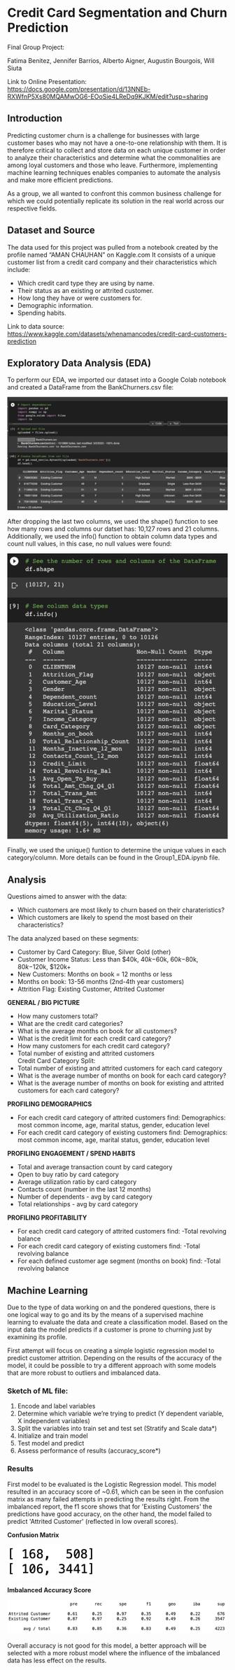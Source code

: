 # Credit Card Segmentation and Churn Prediction

Final Group Project:

Fatima Benitez, Jennifer Barrios, Alberto Aigner, Augustin Bourgois, Will Siuta

Link to Online Presentation:
https://docs.google.com/presentation/d/13NNEb-RXWfnP5Xs80MQAMwOG6-EOoSie4LReDq9KJKM/edit?usp=sharing

## Introduction
Predicting customer churn is a challenge for businesses with large customer bases who may not have a one-to-one relationship with them. It is therefore critical to collect and store data on each unique customer in order to analyze their characteristics and determine what the commonalities are among loyal customers and those who leave. Furthermore, implementing machine learning techniques enables companies to automate the analysis and make more efficient predictions.

As a group, we all wanted to confront this common business challenge for which we could potentially replicate its solution in the real world across our respective fields.

## Dataset and Source
The data used for this project was pulled from a notebook created by the profile named “AMAN CHAUHAN” on Kaggle.com It consists of a unique customer list from a credit card company and their characteristics which include: 
* Which credit card type they are using by name.
* Their status as an existing or attrited customer.
* How long they have or were customers for.
* Demographic information.
* Spending habits.

Link to data source: https://www.kaggle.com/datasets/whenamancodes/credit-card-customers-prediction

## Exploratory Data Analysis (EDA)

To perform our EDA, we imported our dataset into a Google Colab notebook and created a DataFrame from the BankChurners.csv file:

![eda1.png](https://github.com/AugieNY/data_on_fire/blob/fbb16c7285f78b79f0e8ada018924341f8ce01e0/Resources/eda1.png)

After dropping the last two columns, we used the shape() function to see how many rows and columns our datset has: 10,127 rows and 21 columns. Additionally, we used the info() function to obtain column data types and count null values, in this case, no null values were found:

![eda2.png](https://github.com/AugieNY/data_on_fire/blob/fbb16c7285f78b79f0e8ada018924341f8ce01e0/Resources/eda2.png)

Finally, we used the unique() funtion to determine the unique values in each category/column. More details can be found in the Group1_EDA.ipynb file.

## Analysis
Questions aimed to answer with the data:

* Which customers are most likely to churn based on their charateristics?
* Which customers are likely to spend the most based on their characteristics?

The data analyzed based on these segments: 

* Customer by Card Category: Blue, Silver Gold (other)
* Customer Income Status: Less than $40k, $40k-$60k, $60k-$80k, $80k-$120k, $120k+
* New Customers: Months on book = 12 months or less
* Months on book: 13-56 months (2nd-4th year customers)
* Attrition Flag: Existing Customer, Attrited Customer

**GENERAL / BIG PICTURE**
* How many customers total?
* What are the credit card categories?
* What is the average months on book for all customers?
* What is the credit limit for each credit card category?
* How many customers for each credit card category?
* Total number of existing and attrited customers
<br>Credit Card Category Split:</br>
* Total number of existing and attrited customers for each card category
* What is the average number of months on book for each card category?
* What is the average number of months on book for existing and attrited customers for each card category?

**PROFILING DEMOGRAPHICS**
* For each credit card category of attrited customers find:
Demographics: most common income, age, marital status, gender, education level
* For each credit card category of existing customers find:
Demographics: most common income, age, marital status, gender, education level

**PROFILING ENGAGEMENT / SPEND HABITS**
* Total and average transaction count by card category
* Open to buy ratio by card category
* Average utilization ratio by card category
* Contacts count (number in the last 12 months)
* Number of dependents - avg by card category
* Total relationships - avg by card category

**PROFILING PROFITABILITY**
* For each credit card category of attrited customers find:
    -Total revolving balance
* For each credit card category of existing customers find:
    -Total revolving balance
* For each defined customer age segment (months on book) find:
    -Total revolving balance
    
## Machine Learning 

Due to the type of data working on and the pondered questions, there is one logical way to go and its by the means of a supervised machine learning to evaluate the data and create a classification model. Based on the input data the model predicts if a customer is prone to churning just by examining its profile. 

First attempt will focus on creating a simple logistic regression model to predict customer attrition. Depending on the results of the accuracy of the model, it could be possible to try a different approach with some models that are more robust to outliers and imbalanced data. 

### Sketch of ML file: 

1. Encode and label variables
2. Determine which variable we’re trying to predict (Y dependent variable, X independent variables)
3. Split the variables into train set and test set (Stratify and Scale data*)
4. Initialize and train model 
5. Test model and predict 
6. Assess performance of results (accuracy_score*)

### Results
First model to be evaluated is the Logistic Regression model. This model resulted in an accuracy score of ~0.61, which can be seen in the confusion matrix as many failed attempts in predicting the results right. From the imbalanced report, the f1 score shows that for 'Existing Customers' the predictions have good accuracy, on the other hand, the model failed to predict  'Attrited Customer' (reflected in low overall scores).

**Confusion Matrix**

![This is an image](Resources/ML2.png)

**Imbalanced Accuracy Score**

![This is an image](Resources/ML1.png)

Overall accuracy is not good for this model,  a better approach will be selected with a more robust model where the influence of the imbalanced data has less effect on the results.
